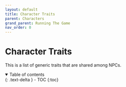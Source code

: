 ```yaml
---
layout: default
title: Character Traits
parent: Characters
grand_parent: Running The Game
nav_order: 0
---
```


# Character Traits
This is a list of generic traits that are shared among NPCs.

<details open markdown="block">
  <summary>
    Table of contents
  </summary>
  {: .text-delta }
- TOC
{:toc}
</details>

